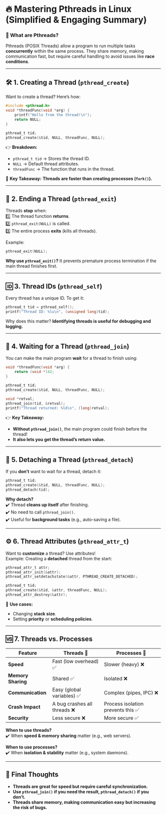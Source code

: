 # **🔥 Mastering Pthreads in Linux (Simplified & Engaging Summary)**  

### **🚀 What are Pthreads?**  
Pthreads (POSIX Threads) allow a program to run multiple tasks **concurrently** within the same process. They share memory, making communication fast, but require careful handling to avoid issues like **race conditions**.  

---

## **🛠️ 1. Creating a Thread (`pthread_create`)**  
Want to create a thread? Here’s how:  
```c
#include <pthread.h>
void *threadFunc(void *arg) {
    printf("Hello from the thread!\n");
    return NULL;
}

pthread_t tid;
pthread_create(&tid, NULL, threadFunc, NULL);
```
👉 **Breakdown:**  
- `pthread_t tid` → Stores the thread ID.  
- `NULL` → Default thread attributes.  
- `threadFunc` → The function that runs in the thread.  

📝 **Key Takeaway:** **Threads are faster than creating processes (`fork()`).**  

---

## **🛑 2. Ending a Thread (`pthread_exit`)**  
Threads **stop** when:  
1️⃣ The thread function **returns**.  
2️⃣ `pthread_exit(NULL)` is called.  
3️⃣ The entire process **exits** (kills all threads).  

Example:  
```c
pthread_exit(NULL);
```
**Why use `pthread_exit()`?** It prevents premature process termination if the main thread finishes first.  

---

## **🆔 3. Thread IDs (`pthread_self`)**  
Every thread has a unique ID. To get it:  
```c
pthread_t tid = pthread_self();
printf("Thread ID: %lu\n", (unsigned long)tid);
```
Why does this matter? **Identifying threads is useful for debugging and logging.**  

---

## **🤝 4. Waiting for a Thread (`pthread_join`)**  
You can make the main program **wait** for a thread to finish using:  
```c
void *threadFunc(void *arg) {
    return (void *)42;
}

pthread_t tid;
pthread_create(&tid, NULL, threadFunc, NULL);

void *retval;
pthread_join(tid, &retval);
printf("Thread returned: %ld\n", (long)retval);
```
👉 **Key Takeaway:**  
- **Without `pthread_join()`**, the main program could finish before the thread!  
- **It also lets you get the thread’s return value.**  

---

## **🔗 5. Detaching a Thread (`pthread_detach`)**  
If you **don’t** want to wait for a thread, detach it:  
```c
pthread_t tid;
pthread_create(&tid, NULL, threadFunc, NULL);
pthread_detach(tid);
```
**Why detach?**  
✔️ Thread **cleans up itself** after finishing.  
✔️ No need to call `pthread_join()`.  
✔️ Useful for **background tasks** (e.g., auto-saving a file).  

---

## **⚙️ 6. Thread Attributes (`pthread_attr_t`)**  
Want to **customize** a thread? Use attributes!  
Example: Creating a **detached** thread from the start:  
```c
pthread_attr_t attr;
pthread_attr_init(&attr);
pthread_attr_setdetachstate(&attr, PTHREAD_CREATE_DETACHED);

pthread_t tid;
pthread_create(&tid, &attr, threadFunc, NULL);
pthread_attr_destroy(&attr);
```
📝 **Use cases:**  
- Changing **stack size**.  
- Setting **priority** or **scheduling policies**.  

---

## **🆚 7. Threads vs. Processes**  

| Feature  | Threads 🚀 | Processes 🏢 |
|----------|----------|------------|
| **Speed** | Fast (low overhead) ✅ | Slower (heavy) ❌ |
| **Memory Sharing** | Shared ✅ | Isolated ❌ |
| **Communication** | Easy (global variables) ✅ | Complex (pipes, IPC) ❌ |
| **Crash Impact** | A bug crashes all threads ❌ | Process isolation prevents this ✅ |
| **Security** | Less secure ❌ | More secure ✅ |

**When to use threads?**  
✔️ When **speed & memory sharing** matter (e.g., web servers).  

**When to use processes?**  
✔️ When **isolation & stability** matter (e.g., system daemons).  

---

## **🎯 Final Thoughts**  
- **Threads are great for speed but require careful synchronization.**  
- **Use `pthread_join()` if you need the result, `pthread_detach()` if you don’t.**  
- **Threads share memory, making communication easy but increasing the risk of bugs.**  
